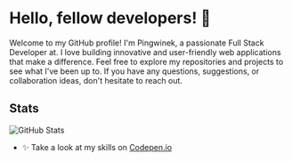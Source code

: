 # Hello, fellow developers! 👋

Welcome to my GitHub profile! I'm Pingwinek, a passionate Full Stack Developer at. I love building innovative and user-friendly web applications that make a difference. Feel free to explore my repositories and projects to see what I've been up to. If you have any questions, suggestions, or collaboration ideas, don't hesitate to reach out.

## Stats

![GitHub Stats](https://github-readme-stats.vercel.app/api?username=pingwiniu&show_icons=true&count_private=true)
- ✨ Take a look at my skills on [Codepen.io](https://codepen.io/pingwinek_spk)
